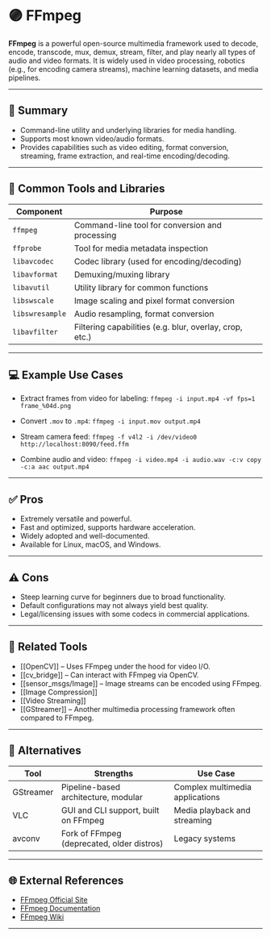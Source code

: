 # 🟣 FFmpeg

**FFmpeg** is a powerful open-source multimedia framework used to decode, encode, transcode, mux, demux, stream, filter, and play nearly all types of audio and video formats. It is widely used in video processing, robotics (e.g., for encoding camera streams), machine learning datasets, and media pipelines.

---

## 🧠 Summary

- Command-line utility and underlying libraries for media handling.
- Supports most known video/audio formats.
- Provides capabilities such as video editing, format conversion, streaming, frame extraction, and real-time encoding/decoding.

---

## 🧰 Common Tools and Libraries

| Component         | Purpose                                                        |
|-------------------|----------------------------------------------------------------|
| `ffmpeg`          | Command-line tool for conversion and processing                |
| `ffprobe`         | Tool for media metadata inspection                             |
| `libavcodec`      | Codec library (used for encoding/decoding)                     |
| `libavformat`     | Demuxing/muxing library                                        |
| `libavutil`       | Utility library for common functions                           |
| `libswscale`      | Image scaling and pixel format conversion                      |
| `libswresample`   | Audio resampling, format conversion                            |
| `libavfilter`     | Filtering capabilities (e.g. blur, overlay, crop, etc.)        |

---

## 💻 Example Use Cases

- Extract frames from video for labeling:
  `ffmpeg -i input.mp4 -vf fps=1 frame_%04d.png`

- Convert `.mov` to `.mp4`:
  `ffmpeg -i input.mov output.mp4`

- Stream camera feed:
  `ffmpeg -f v4l2 -i /dev/video0 http://localhost:8090/feed.ffm`

- Combine audio and video:
  `ffmpeg -i video.mp4 -i audio.wav -c:v copy -c:a aac output.mp4`

---

## ✅ Pros

- Extremely versatile and powerful.
- Fast and optimized, supports hardware acceleration.
- Widely adopted and well-documented.
- Available for Linux, macOS, and Windows.

---

## ⚠️ Cons

- Steep learning curve for beginners due to broad functionality.
- Default configurations may not always yield best quality.
- Legal/licensing issues with some codecs in commercial applications.

---

## 🔗 Related Tools

- [[OpenCV]] – Uses FFmpeg under the hood for video I/O.
- [[cv_bridge]] – Can interact with FFmpeg via OpenCV.
- [[sensor_msgs/Image]] – Image streams can be encoded using FFmpeg.
- [[Image Compression]]
- [[Video Streaming]]
- [[GStreamer]] – Another multimedia processing framework often compared to FFmpeg.

---

## 🧪 Alternatives

| Tool         | Strengths                                  | Use Case                            |
|--------------|---------------------------------------------|--------------------------------------|
| GStreamer    | Pipeline-based architecture, modular        | Complex multimedia applications      |
| VLC          | GUI and CLI support, built on FFmpeg        | Media playback and streaming         |
| avconv       | Fork of FFmpeg (deprecated, older distros)  | Legacy systems                       |

---

## 🌐 External References

- [FFmpeg Official Site](https://ffmpeg.org/)
- [FFmpeg Documentation](https://ffmpeg.org/documentation.html)
- [FFmpeg Wiki](https://trac.ffmpeg.org/wiki)

---
